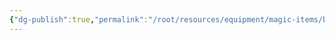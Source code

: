 ```yaml
---
{"dg-publish":true,"permalink":"/root/resources/equipment/magic-items/broom-of-animated-attack/"}
---
```


